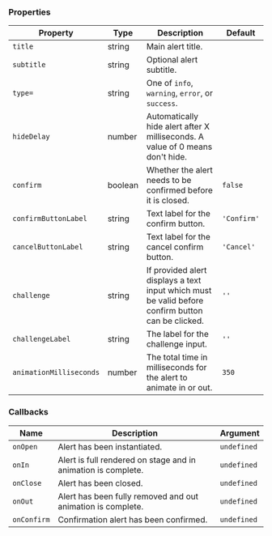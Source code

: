 ### Properties

| Property                | Type    | Description                                                                                       | Default     |
| ----------------------- | ------- | ------------------------------------------------------------------------------------------------- | ----------- |
| `title`                 | string  | Main alert title.                                                                                 |             |
| `subtitle`              | string  | Optional alert subtitle.                                                                          |             |
| `type=`                 | string  | One of `info`, `warning`, `error`, or `success`.                                                  |             |
| `hideDelay`             | number  | Automatically hide alert after X milliseconds. A value of 0 means don't hide.                     |             |
| `confirm`               | boolean | Whether the alert needs to be confirmed before it is closed.                                      | `false`     |
| `confirmButtonLabel`    | string  | Text label for the confirm button.                                                                | `'Confirm'` |
| `cancelButtonLabel`     | string  | Text label for the cancel confirm button.                                                         | `'Cancel'`  |
| `challenge`             | string  | If provided alert displays a text input which must be valid before confirm button can be clicked. | `''`        |
| `challengeLabel`        | string  | The label for the challenge input.                                                                | `''`        |
| `animationMilliseconds` | number  | The total time in milliseconds for the alert to animate in or out.                                | `350`       |

### Callbacks

| Name        | Description                                                   | Argument    |
| ----------- | ------------------------------------------------------------- | ----------- |
| `onOpen`    | Alert has been instantiated.                                  | `undefined` |
| `onIn`      | Alert is full rendered on stage and in animation is complete. | `undefined` |
| `onClose`   | Alert has been closed.                                        | `undefined` |
| `onOut`     | Alert has been fully removed and out animation is complete.   | `undefined` |
| `onConfirm` | Confirmation alert has been confirmed.                        | `undefined` |
